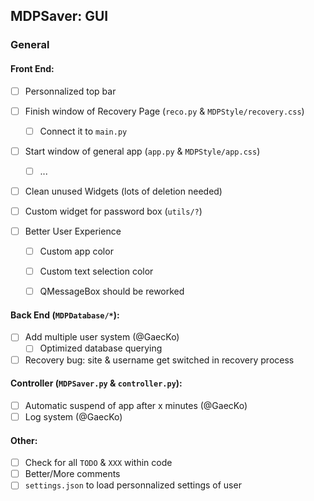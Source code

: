 ## MDPSaver: GUI

### General
#### Front End:

* [ ] Personnalized top bar

* [ ] Finish window of Recovery Page (`reco.py` & `MDPStyle/recovery.css`)
    * [ ] Connect it to `main.py`

* [ ] Start window of general app (`app.py` & `MDPStyle/app.css`) 
    * [ ] ...

* [ ] Clean unused Widgets (lots of deletion needed)

* [ ] Custom widget for password box (`utils/?`)

* [ ] Better User Experience
    * [ ] Custom app color
    * [ ] Custom text selection color
    * [ ] QMessageBox should be reworked


#### Back End (`MDPDatabase/*`):
* [ ] Add multiple user system (@GaecKo)
    * [  ] Optimized database querying 

* [ ] Recovery bug: site & username get switched in recovery process

#### Controller (`MDPSaver.py` & `controller.py`):
* [ ] Automatic suspend of app after x minutes (@GaecKo)
* [ ] Log system (@GaecKo)

#### Other:
* [ ] Check for all `TODO` & `XXX` within code
* [ ] Better/More comments 
* [ ] `settings.json` to load personnalized settings of user